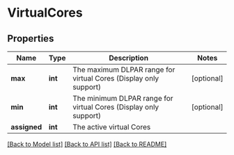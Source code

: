 # VirtualCores

## Properties
Name | Type | Description | Notes
------------ | ------------- | ------------- | -------------
**max** | **int** | The maximum DLPAR range for virtual Cores (Display only support) | [optional] 
**min** | **int** | The minimum DLPAR range for virtual Cores (Display only support) | [optional] 
**assigned** | **int** | The active virtual Cores | 

[[Back to Model list]](../README.md#documentation-for-models) [[Back to API list]](../README.md#documentation-for-api-endpoints) [[Back to README]](../README.md)


